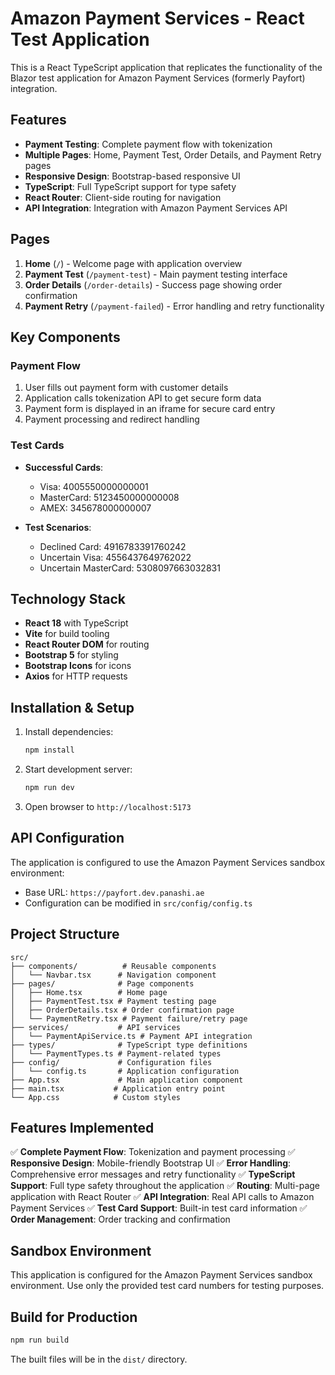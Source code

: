 # Amazon Payment Services - React Test Application

This is a React TypeScript application that replicates the functionality of the Blazor test application for Amazon Payment Services (formerly Payfort) integration.

## Features

- **Payment Testing**: Complete payment flow with tokenization
- **Multiple Pages**: Home, Payment Test, Order Details, and Payment Retry pages
- **Responsive Design**: Bootstrap-based responsive UI
- **TypeScript**: Full TypeScript support for type safety
- **React Router**: Client-side routing for navigation
- **API Integration**: Integration with Amazon Payment Services API

## Pages

1. **Home** (`/`) - Welcome page with application overview
2. **Payment Test** (`/payment-test`) - Main payment testing interface
3. **Order Details** (`/order-details`) - Success page showing order confirmation
4. **Payment Retry** (`/payment-failed`) - Error handling and retry functionality

## Key Components

### Payment Flow
1. User fills out payment form with customer details
2. Application calls tokenization API to get secure form data
3. Payment form is displayed in an iframe for secure card entry
4. Payment processing and redirect handling

### Test Cards
- **Successful Cards**:
  - Visa: 4005550000000001
  - MasterCard: 5123450000000008
  - AMEX: 345678000000007

- **Test Scenarios**:
  - Declined Card: 4916783391760242
  - Uncertain Visa: 4556437649762022
  - Uncertain MasterCard: 5308097663032831

## Technology Stack

- **React 18** with TypeScript
- **Vite** for build tooling
- **React Router DOM** for routing
- **Bootstrap 5** for styling
- **Bootstrap Icons** for icons
- **Axios** for HTTP requests

## Installation & Setup

1. Install dependencies:
   ```bash
   npm install
   ```

2. Start development server:
   ```bash
   npm run dev
   ```

3. Open browser to `http://localhost:5173`

## API Configuration

The application is configured to use the Amazon Payment Services sandbox environment:
- Base URL: `https://payfort.dev.panashi.ae`
- Configuration can be modified in `src/config/config.ts`

## Project Structure

```
src/
├── components/          # Reusable components
│   └── Navbar.tsx      # Navigation component
├── pages/              # Page components
│   ├── Home.tsx        # Home page
│   ├── PaymentTest.tsx # Payment testing page
│   ├── OrderDetails.tsx # Order confirmation page
│   └── PaymentRetry.tsx # Payment failure/retry page
├── services/           # API services
│   └── PaymentApiService.ts # Payment API integration
├── types/              # TypeScript type definitions
│   └── PaymentTypes.ts # Payment-related types
├── config/             # Configuration files
│   └── config.ts       # Application configuration
├── App.tsx             # Main application component
├── main.tsx           # Application entry point
└── App.css            # Custom styles
```

## Features Implemented

✅ **Complete Payment Flow**: Tokenization and payment processing
✅ **Responsive Design**: Mobile-friendly Bootstrap UI
✅ **Error Handling**: Comprehensive error messages and retry functionality
✅ **TypeScript Support**: Full type safety throughout the application
✅ **Routing**: Multi-page application with React Router
✅ **API Integration**: Real API calls to Amazon Payment Services
✅ **Test Card Support**: Built-in test card information
✅ **Order Management**: Order tracking and confirmation

## Sandbox Environment

This application is configured for the Amazon Payment Services sandbox environment. Use only the provided test card numbers for testing purposes.

## Build for Production

```bash
npm run build
```

The built files will be in the `dist/` directory.
